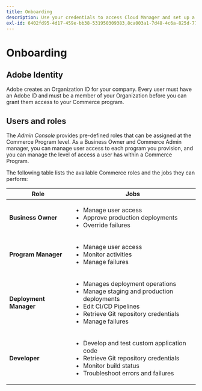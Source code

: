 ```yaml
---
title: Onboarding
description: Use your credentials to access Cloud Manager and set up a Commerce program.
exl-id: 6402fd95-4d17-459e-bb38-531950309383,8ca003a1-7d48-4c6a-825d-77a724168b16
---
```

# Onboarding

## Adobe Identity

Adobe creates an Organization ID for your company. Every user must have an Adobe ID and must be a member of your Organization before you can grant them access to your Commerce program.

## Users and roles

The _Admin Console_ provides pre-defined roles that can be assigned at the Commerce Program level. As a Business Owner and Commerce Admin manager, you can manage user access to each program you provision, and you can manage the level of access a user has within a Commerce Program.

The following table lists the available Commerce roles and the jobs they can perform:

Role | Jobs | 
--- | ---
**Business Owner** | <ul><li>Manage user access</li><li>Approve production deployments</li><li>Override failures</li></ul>
**Program Manager** | <ul><li>Manage user access</li><li>Monitor activities</li><li>Manage failures</li></ul>
**Deployment Manager** | <ul><li>Manages deployment operations</li><li>Manage staging and production deployments</li><li>Edit CI/CD Pipelines</li><li>Retrieve Git repository credentials</li><li>Manage failures</li></ul>
**Developer** | <ul><li>Develop and test custom application code</li><li>Retrieve Git repository credentials</li><li>Monitor build status</li><li>Troubleshoot errors and failures</li></ul>